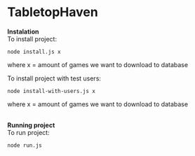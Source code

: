 # TabletopHaven

**Instalation**<br />
To install project:
```
node install.js x
```
where x = amount of games we want to download to database<br />

To install project with test users:
```
node install-with-users.js x
```
where x = amount of games we want to download to database<br /><br />

**Running project**<br />
To run project:
```
node run.js
```
